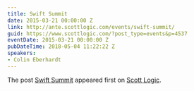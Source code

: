 ```yaml
---
title: Swift Summit
date: 2015-03-21 00:00:00 Z
link: http://ante.scottlogic.com/events/swift-summit/
guid: https://www.scottlogic.com/?post_type=events&p=4537
eventDate: 2015-03-21 00:00:00 Z
pubDateTime: 2018-05-04 11:22:22 Z
speakers:
- Colin Eberhardt
---
```


<p>The post <a rel="nofollow" href="http://ante.scottlogic.com/events/swift-summit/">Swift Summit</a> appeared first on <a rel="nofollow" href="http://ante.scottlogic.com">Scott Logic</a>.</p>